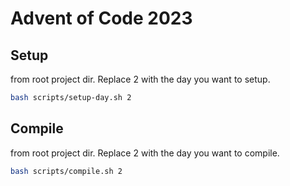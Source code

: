 # Advent of Code 2023

## Setup 

from root project dir. Replace 2 with the day you want to setup. 
```bash
bash scripts/setup-day.sh 2
```

## Compile 

from root project dir. Replace 2 with the day you want to compile. 
```bash
bash scripts/compile.sh 2
```


